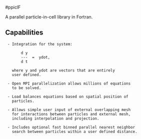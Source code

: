 #ppiclF

A parallel particle-in-cell library in Fortran.

## Capabilities
     - Integration for the system:
           
           d y
           ---  =  ydot, 
           d t
           
       where y and ydot are vectors that are entirely
       user defined.
       
     - Open MPI parallelization allows millions of equations
       to be solved.
       
     - Load balances equations based on spatial position of
       particles.
       
     - Allows simple user input of external overlapping mesh
       for interactions between particles and external mesh,
       including interpolation and projection.
       
     - Includes optional fast binned parallel nearest neighbor
       search between particles within a user defined distance.
